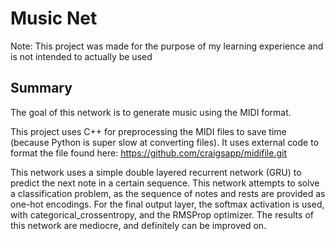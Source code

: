 # Music Net

Note: This project was made for the purpose of my learning experience and is not intended to actually be used

## Summary

The goal of this network is to generate music using the MIDI format.

This project uses C++ for preprocessing the MIDI files to save time (because Python is super slow at converting files). It uses external code to format the file found here: https://github.com/craigsapp/midifile.git

This network uses a simple double layered recurrent network (GRU) to predict the next note in a certain sequence. This network attempts to solve a classification problem, as the sequence of notes and rests are provided as one-hot encodings. For the final output layer, the softmax activation is used, with categorical_crossentropy, and the RMSProp optimizer. The results of this network are mediocre, and definitely can be improved on.
